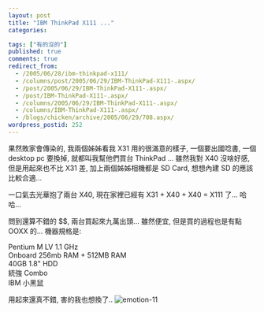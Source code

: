 ```yaml
---
layout: post
title: "IBM ThinkPad X111 ..."
categories:

tags: ["有的沒的"]
published: true
comments: true
redirect_from:
  - /2005/06/28/ibm-thinkpad-x111/
  - /columns/post/2005/06/29/IBM-ThinkPad-X111-.aspx/
  - /post/2005/06/29/IBM-ThinkPad-X111-.aspx/
  - /post/IBM-ThinkPad-X111-.aspx/
  - /columns/2005/06/29/IBM-ThinkPad-X111-.aspx/
  - /columns/IBM-ThinkPad-X111-.aspx/
  - /blogs/chicken/archive/2005/06/29/708.aspx/
wordpress_postid: 252
---
```


果然敗家會傳染的, 我兩個姊姊看我 X31 用的很滿意的樣子, 一個要出國唸書, 一個 desktop pc 要換掉, 就都叫我幫他們買台 ThinkPad ... 雖然我對 X40 沒啥好感, 但是用起來也不比 X31 差, 加上兩個姊姊相機都是 SD Card, 想想內建 SD 的應該比較合適...

一口氣去光華抱了兩台 X40, 現在家裡已經有 X31 + X40 + X40 = X111 了... 哈哈...

問到還算不錯的 $$, 兩台買起來九萬出頭... 雖然便宜, 但是買的過程也是有點 OOXX 的... 機器規格是:

Pentium M LV 1.1 GHz  
Onboard 256mb RAM + 512MB RAM  
40GB 1.8" HDD  
統強 Combo  
IBM 小黑鼠

用起來還真不錯, 害的我也想換了.. ![emotion-11](/Emoticons/emotion-11.gif)
